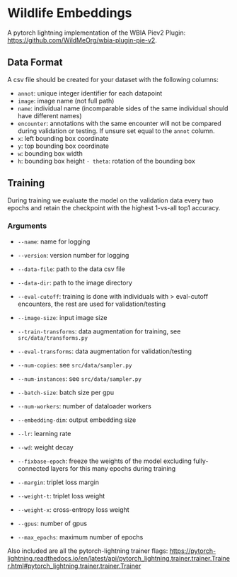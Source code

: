 # Wildlife Embeddings
A pytorch lightning implementation of the WBIA Piev2 Plugin: https://github.com/WildMeOrg/wbia-plugin-pie-v2.

## Data Format
A csv file should be created for your dataset with the following columns:

- `annot`: unique integer identifier for each datapoint
- `image`: image name (not full path)
- `name`: individual name (incomparable sides of the same individual should have different names)
- `encounter`: annotations with the same encounter will not be compared during validation or testing. If unsure set equal to the `annot` column.
- `x`: left bounding box coordinate
- `y`: top bounding box coordinate
- `w`: bounding box width
- `h`: bounding box height
`- theta`: rotation of the bounding box

## Training
During training we evaluate the model on the validation data every two epochs and retain the checkpoint with the highest 1-vs-all top1 accuracy.

### Arguments

- `--name`: name for logging
- `--version`: version number for logging

- `--data-file`: path to the data csv file
- `--data-dir`: path to the image directory
- `--eval-cutoff`: training is done with individuals with > eval-cutoff encounters, the rest are used for validation/testing

- `--image-size`: input image size
- `--train-transforms`: data augmentation for training, see `src/data/transforms.py`
- `--eval-transforms`: data augmentation for validation/testing
- `--num-copies`: see `src/data/sampler.py`
- `--num-instances`: see `src/data/sampler.py`
- `--batch-size`: batch size per gpu
- `--num-workers`: number of dataloader workers

- `--embedding-dim`: output embedding size
- `--lr`: learning rate
- `--wd`: weight decay
- `--fixbase-epoch`: freeze the weights of the model excluding fully-connected layers for this many epochs during training

- `--margin`: triplet loss margin
- `--weight-t`: triplet loss weight
- `--weight-x`: cross-entropy loss weight

- `--gpus`: number of gpus
- `--max_epochs`: maximum number of epochs

Also included are all the pytorch-lightning trainer flags: https://pytorch-lightning.readthedocs.io/en/latest/api/pytorch_lightning.trainer.trainer.Trainer.html#pytorch_lightning.trainer.trainer.Trainer

